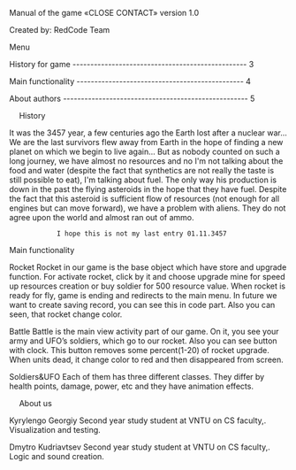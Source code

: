 Manual of the game
«CLOSE CONTACT»
version 1.0
 
Created by: RedCode Team

Menu

History for game ------------------------------------------------- 3

Main functionality ----------------------------------------------- 4

About authors ---------------------------------------------------- 5

 
History


It was the 3457 year, a few centuries ago the Earth lost after a nuclear war... 
	We are the last survivors flew away from Earth in the hope of finding a new planet on which we begin to live again...
	But as nobody counted on such a long journey, we have almost no resources and no I'm not talking about the food and water (despite the fact that synthetics are not really the taste is still possible to eat), I'm talking about fuel. 
	The only way his production is down in the past the flying asteroids in the hope that they have fuel. 
	Despite the fact that this asteroid is sufficient flow of resources (not enough for all engines but can move forward), we have a problem with aliens. They do not agree upon the world and almost ran out of ammo.

				I hope this is not my last entry 01.11.3457


 
Main functionality

Rocket
	Rocket in our game is the base object which have store and upgrade function. For activate rocket, click by it and choose upgrade mine for speed up resources creation or buy soldier for 500 resource value. When rocket is ready for fly, game is ending and redirects to the main menu. 
	In future we want to create saving record, you can see this in code part.
	Also you can seen, that rocket change color.  


Battle
	Battle is the main view activity part of our game. On it, you see your army and UFO’s soldiers, which go to our rocket. Also you can see button with clock. This button removes some percent(1-20) of rocket upgrade.
	When units dead, it change color to red and then disappeared from screen.

Soldiers&UFO
	Each of them has three different classes. They differ by health points, damage, power, etc and they have animation effects.
 
 
About us

Kyrylengo Georgiy
	Second year study student at VNTU on CS faculty,. Visualization and testing. 

Dmytro Kudriavtsev
	Second year study student at VNTU on CS faculty,. Logic and sound creation.
